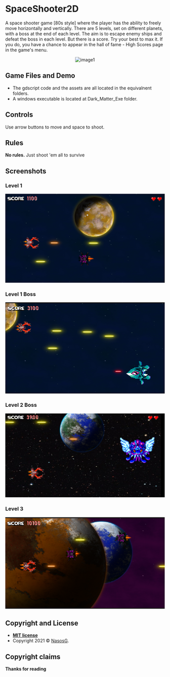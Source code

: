 # SpaceShooter2D
 
A space shooter game [80s style] where the player has the ability to freely move horizontally and vertically. There are 5 levels, set on different planets, with a boss at the end of each level. The aim is to escape enemy ships and defeat the boss in each level. But there is a score. Try your best to max it. If you do, you have a chance to appear in the hall of fame - High Scores page in the game's menu.

<div align="center"><img src="images/1.gif" alt="image1" width="970" width="570"></div>

## Game Files and Demo

- The gdscript code and the assets are all located in the equivalnent folders.
- A windows executable is located at Dark_Matter_Exe folder.

## Controls

Use arrow buttons to move and space to shoot. 

## Rules

**No rules.** Just shoot 'em all to survive


## Screenshots

### Level 1
<div align="center"><img src="images/2.png" alt="image1"></div>

### Level 1 Boss
<div align="center"><img src="images/3.png" alt="image1"></div>

### Level 2 Boss
<div align="center"><img src="images/4.png" alt="image1"></div>

### Level 3
<div align="center"><img src="images/5.png" alt="image1"></div>

## Copyright and License

- **[MIT license](https://opensource.org/licenses/MIT)**
- Copyright 2021 © <a href="https://github.com/NasosG" target="_blank">NasosG</a>.

## Copyright claims


**Thanks for reading**
